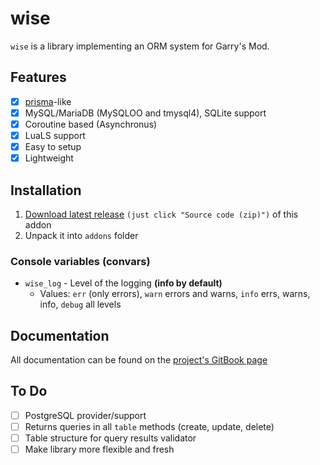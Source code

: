 # wise
``wise`` is a library implementing an ORM system for Garry's Mod.

## Features
- [x] [prisma](https://prisma.io/)-like
- [x] MySQL/MariaDB (MySQLOO and tmysql4), SQLite support
- [x] Coroutine based (Asynchronus)
- [x] LuaLS support
- [x] Easy to setup
- [x] Lightweight

## Installation
1. [Download latest release](https://github.com/smokingplaya/wise/releases/latest/) ``(just click "Source code (zip)")`` of this addon
2. Unpack it into ``addons`` folder

### Console variables (convars)
* ``wise_log`` - Level of the logging **(info by default)**
  * Values: ``err`` (only errors), ``warn`` errors and warns, ``info`` errs, warns, info, ``debug`` all levels

## Documentation
All documentation can be found on the [project's GitBook page](https://smokingplaya.gitbook.io/smokingplaya/wise-gmod-orm/whats-wise)

## To Do
- [ ] PostgreSQL provider/support
- [ ] Returns queries in all ``table`` methods (create, update, delete)
- [ ] Table structure for query results validator
- [ ] Make library more flexible and fresh
